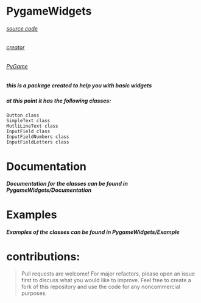 # PygameWidgets

###### [source code](https://github.com/Emc2356/Pygame-Widgets)
###### [creator](https://github.com/Emc2356)
###### [PyGame](https://pygame.org/) 

##### this is a package created to help you with basic widgets

##### at this point it has the following classes:
~~~
Button class
SimpleText class
MutliLineText class
InputField class
InputFieldNumbers class
InputFieldLetters class
~~~

# Documentation 
##### Documentation for the classes can be found in PygameWidgets/Documentation

# Examples
##### Examples of the classes can be found in PygameWidgets/Example

# contributions: 
> Pull requests are welcome! For major refactors,
> please open an issue first to discuss what you would like to improve.
> Feel free to create a fork of this repository and use the code for any noncommercial purposes.